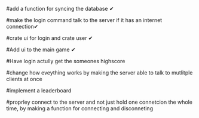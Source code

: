 #add a function for syncing the database ✔

#make the login command talk to the server if it has an internet connection✔

#crate ui for login and crate user ✔

#Add ui to the main game ✔

#Have login actully get the someones highscore

#change how eveything works by making the server able to talk to mutlitple clients at once

#implement a leaderboard

#proprley connect to the server and not just hold one connetcion the whole time, by making a function for connecting and disconneting